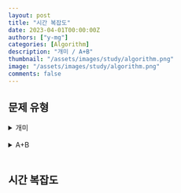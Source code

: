 ```yaml
---
layout: post
title: "시간 복잡도"
date: 2023-04-01T00:00:00Z
authors: ["y-mg"]
categories: [Algorithm]
description: "개미 / A+B"
thumbnail: "/assets/images/study/algorithm.png"
image: "/assets/images/study/algorithm.png"
comments: false
---
```


## 문제 유형
<details>
    <summary>개미</summary>
    <br/>
    <li onClick="window.open('https://www.acmicpc.net/problem/10158');" style="cursor: pointer;">
        <span style="color: #5495ff;">문제 - https://www.acmicpc.net/problem/10158</span>
    </li>    
    <li onClick="window.open('https://gist.github.com/y-mg/a33eb81412da4318e935711a42d6a7ad');" style="cursor: pointer;">
        <span style="color: #5495ff;">답안 - https://gist.github.com/y-mg/answer/10158</span>
    </li>
</details>
<br/>

<details>
    <summary>A+B</summary>
    <br/>
    <li onClick="window.open('https://www.acmicpc.net/problem/1000');" style="cursor: pointer;">
        <span style="color: #5495ff;">문제 - https://www.acmicpc.net/problem/1000</span>
    </li>    
    <li onClick="window.open('https://gist.github.com/y-mg/1c2d1a12614bf02d266442f0c6b3d7de');" style="cursor: pointer;">
        <span style="color: #5495ff;">답안 - https://gist.github.com/y-mg/answer/1911</span>
    </li>
</details>
<br/>



## 시간 복잡도
